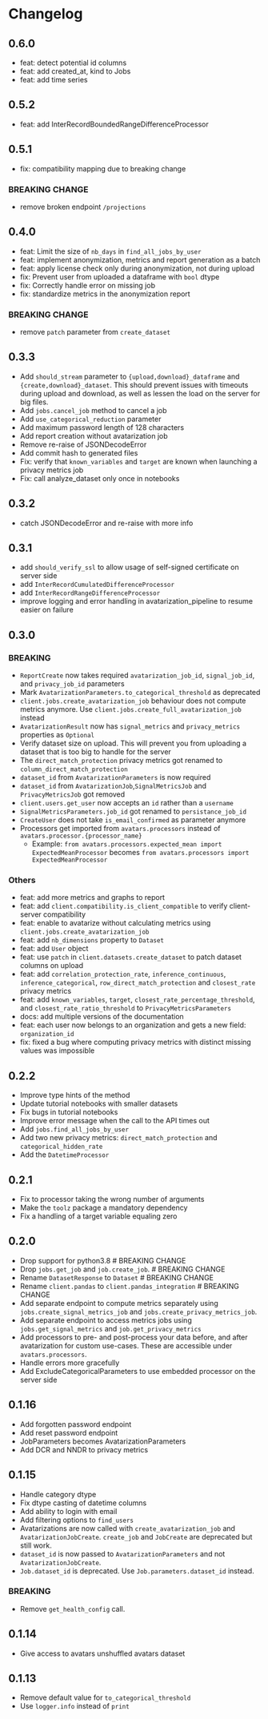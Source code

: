 # Changelog

## 0.6.0
- feat: detect potential id columns
- feat: add created_at, kind to Jobs
- feat: add time series

## 0.5.2
- feat: add InterRecordBoundedRangeDifferenceProcessor

## 0.5.1
- fix: compatibility mapping due to breaking change

### BREAKING CHANGE
- remove broken endpoint `/projections`

## 0.4.0

- feat: Limit the size of `nb_days` in `find_all_jobs_by_user`
- feat: implement anonymization, metrics and report generation as a batch
- feat: apply license check only during anonymization, not during upload
- fix: Prevent user from uploaded a dataframe with `bool` dtype
- fix: Correctly handle error on missing job
- fix: standardize metrics in the anonymization report

### BREAKING CHANGE

- remove `patch` parameter from `create_dataset`

## 0.3.3

- Add `should_stream` parameter to `{upload,download}_dataframe` and `{create,download}_dataset`.
  This should prevent issues with timeouts during upload and download, as well as lessen the load on the server for big files.
- Add `jobs.cancel_job` method to cancel a job
- Add `use_categorical_reduction` parameter
- Add maximum password length of 128 characters
- Add report creation without avatarization job
- Remove re-raise of JSONDecodeError
- Add commit hash to generated files
- Fix: verify that `known_variables` and `target` are known when launching a privacy metrics job
- Fix: call analyze_dataset only once in notebooks

## 0.3.2

- catch JSONDecodeError and re-raise with more info

## 0.3.1

- add `should_verify_ssl` to allow usage of self-signed certificate on server side
- add `InterRecordCumulatedDifferenceProcessor`
- add `InterRecordRangeDifferenceProcessor`
- improve logging and error handling in avatarization_pipeline to resume easier on failure

## 0.3.0

### BREAKING

- `ReportCreate` now takes required `avatarization_job_id`, `signal_job_id`, and `privacy_job_id` parameters
- Mark `AvatarizationParameters.to_categorical_threshold` as deprecated
- `client.jobs.create_avatarization_job` behaviour does not compute metrics anymore. Use `client.jobs.create_full_avatarization_job` instead
- `AvatarizationResult` now has `signal_metrics` and `privacy_metrics` properties as `Optional`
- Verify dataset size on upload. This will prevent you from uploading a dataset that is too big to handle for the server
- The `direct_match_protection` privacy metrics got renamed to `column_direct_match_protection`
- `dataset_id` from `AvatarizationParameters` is now required
- `dataset_id` from `AvatarizationJob`,`SignalMetricsJob` and `PrivacyMetricsJob` got removed
- `client.users.get_user` now accepts an `id` rather than a `username`
- `SignalMetricsParameters.job_id` got renamed to `persistance_job_id`
- `CreateUser` does not take `is_email_confirmed` as parameter anymore
- Processors get imported from `avatars.processors` instead of `avatars.processor.{processor_name}`
  - Example: `from avatars.processors.expected_mean import ExpectedMeanProcessor` becomes `from avatars.processors import ExpectedMeanProcessor`

### Others

- feat: add more metrics and graphs to report
- feat: add `client.compatibility.is_client_compatible` to verify client-server compatibility
- feat: enable to avatarize without calculating metrics using `client.jobs.create_avatarization_job`
- feat: add `nb_dimensions` property to `Dataset`
- feat: add `User` object
- feat: use `patch` in `client.datasets.create_dataset` to patch dataset columns on upload
- feat: add `correlation_protection_rate`, `inference_continuous`, `inference_categorical`, `row_direct_match_protection` and `closest_rate` privacy metrics
- feat: add `known_variables`, `target`, `closest_rate_percentage_threshold`, and `closest_rate_ratio_threshold` to `PrivacyMetricsParameters`
- docs: add multiple versions of the documentation
- feat: each user now belongs to an organization and gets a new field: `organization_id`
- fix: fixed a bug where computing privacy metrics with distinct missing values was impossible

## 0.2.2

- Improve type hints of the method
- Update tutorial notebooks with smaller datasets
- Fix bugs in tutorial notebooks
- Improve error message when the call to the API times out
- Add `jobs.find_all_jobs_by_user`
- Add two new privacy metrics: `direct_match_protection` and `categorical_hidden_rate`
- Add the `DatetimeProcessor`

## 0.2.1

- Fix to processor taking the wrong number of arguments
- Make the `toolz` package a mandatory dependency
- Fix a handling of a target variable equaling zero

## 0.2.0

- Drop support for python3.8 # BREAKING CHANGE
- Drop `jobs.get_job` and `job.create_job`. # BREAKING CHANGE
- Rename `DatasetResponse` to `Dataset` # BREAKING CHANGE
- Rename `client.pandas` to `client.pandas_integration` # BREAKING CHANGE
- Add separate endpoint to compute metrics separately using `jobs.create_signal_metrics_job` and `jobs.create_privacy_metrics_job`.
- Add separate endpoint to access metrics jobs using `jobs.get_signal_metrics` and `job.get_privacy_metrics`
- Add processors to pre- and post-process your data before, and after avatarization for custom use-cases. These are accessible under `avatars.processors`.
- Handle errors more gracefully
- Add ExcludeCategoricalParameters to use embedded processor on the server side

## 0.1.16

- Add forgotten password endpoint
- Add reset password endpoint
- JobParameters becomes AvatarizationParameters
- Add DCR and NNDR to privacy metrics

## 0.1.15

- Handle category dtype
- Fix dtype casting of datetime columns
- Add ability to login with email
- Add filtering options to `find_users`
- Avatarizations are now called with `create_avatarization_job` and `AvatarizationJobCreate`.
  `create_job` and `JobCreate` are deprecated but still work.
- `dataset_id` is now passed to `AvatarizationParameters` and not `AvatarizationJobCreate`.
- `Job.dataset_id` is deprecated. Use `Job.parameters.dataset_id` instead.

### BREAKING

- Remove `get_health_config` call.

## 0.1.14

- Give access to avatars unshuffled avatars dataset

## 0.1.13

- Remove default value for `to_categorical_threshold`
- Use `logger.info` instead of `print`
